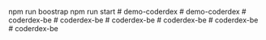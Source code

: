 npm run boostrap
npm run start
#   d e m o - c o d e r d e x  
 #   d e m o - c o d e r d e x  
 #   c o d e r d e x - b e  
 #   c o d e r d e x - b e  
 #   c o d e r d e x - b e  
 #   c o d e r d e x - b e  
 #   c o d e r d e x - b e  
 #   c o d e r d e x - b e  
 
